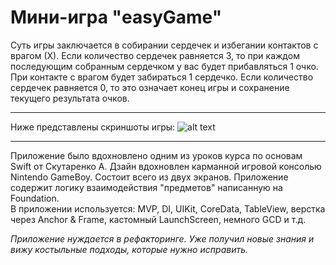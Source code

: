 # Мини-игра "easyGame"
Суть игры заключается в собирании сердечек и избегании контактов с врагом (Х). 
Если количество сердечек равняется 3, то при каждом последующим собранным сердечком у вас будет прибавляться 1 очко. 
При контакте с врагом будет забираться 1 сердечко. Если количество сердечек равняется 0, то это означает конец игры и сохранение текущего результата очков. 
___
Ниже представлены скриншоты игры: 
![alt text](https://lh3.googleusercontent.com/-pz5T9QkDwHK0-OLm1RHM571Mgox8fQJsx-65ZBvs2nyVf35y7o7jecYqZnkksjjc8PCxCpbnIxRSe7c5iET0FT_5GVpBWw9vY5jL8-KdMMPyuro7fKLZcF6QHw1AjRBNjhAH_P_W5Ocz--Ea2olAt36GDSGm9Xknp2SjfzhNgT_wi17nlQSe3I-zksIqD1xGwEFA8FKOyoY-cqKZb4oVYfnRzvBcZHDdoP4vQg0VCBnra8tfpH_6dabj4aC99u5GBjSnD5bLvH08jbw9adM14Sbh_ISxcax5KyWPHE1gk9jhhQitiq1tKdTuM5hV8xKpsexXg4TlfZGS5_3nGadnvXaFS3ksqcKi8e7JiiwvLR1tX1DNeRrh3M8oc0GDd_HSJKCi1521zJO7zVruyZUBQtL-djbufSYQ2LXRE530ony6FQkWG-WqCt75TpfPEXJXBvvTTWTI0DhVU0IgoTSFlTrCkG6UaOCmtJMuuJzw4SdfFHA1nzwnIxzVMkCF-xYpHbk6kkLxuFmc4at0LKKZeFMu9OeGe-d5-x3RnCPmUQ1BWSX77or6lKhibk2XdHW1R92R73RCK3jLjH4COyuEsRSdL_7hkdDnNb478s372I1QASucLYkgNW0YuNgopNbvsVt-yOiOP9tE813Xo_KERz3oom8-fTuJ4Rk0s8BWFwKBVi_SugxoMoN0yS0LRpwbJLniNSOqjyzm_bujqSnblmzu2CQPvWD40J8J3TjaraXpfAEbr1yiG_rei2ofVoMTddrug1W8qIrvoyRT9z2x6VcNxXSQ6avYSHZU1HdBmM3ZWE8CWLk1tBSvEAwu9G115Jywa6a41x_QZYrA9vjJsizmkKyQ9lv-ohY1PnSgwtAgHXNhvmvsQU2TvVOheYQWEjI7MjJmhbQms7o9eSOjzHcmGQTELQ_XkDkWozUYnwmD6NvXZioGawC_g8qALaMJOIbu4sHOD56bWs=w1800-h1280-no?authuser=0)
___
Приложение было вдохновлено одним из уроков курса по основам Swift от Скутаренко А.
Дзайн вдохновлен карманной игровой консолью Nintendo GameBoy. Состоит всего из двух экранов. Приложение содержит логику взаимодействия "предметов" написанную на Foundation. <br/>
В приложении используется: MVP, DI, UIKit, CoreData, TableView, верстка через Anchor & Frame, кастомный LaunchScreen, немного GCD и т.д.

_Приложение нуждается в рефакторинге. Уже получил новые знания и вижу костыльные подходы, которые нужно исправить._
